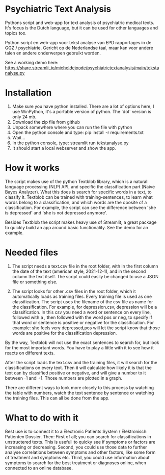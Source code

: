 # Psychiatric Text Analysis
Pythons script and web-app for text analysis of psychiatric medical texts. It's focus is the Dutch language, but it can be used for other languages and topics too. 

Python script en web-app voor tekst analyse van EPD rapportages in de GGZ / psychiatrie. Gericht op de Nederlandse taal, maar kan voor andere talen en andere onderwerpen gebruikt worden. 

See a working demo here:
https://share.streamlit.io/micheldejoode/psychiatrictextanalysis/main/tekstanalyse.py

# Installation
1. Make sure you have python installed. There are a lot of options here, I use WinPython, it's a portable version of python. The 'dot' version is only 24 mb. 
2. Download the zip file from github
3. Unpack somewhere where you can run the file with python
4. Open the python console and type: pip install -r requirements.txt
5. Wait...
6. In the python console, type: streamlit run tekstanalyse.py
7. It should start a local webserver and show the app. 

# How it works
The script makes use of the python Textblob library, which is a natural language processing (NLP) API, and specific the classification part (Naive Bayes Analyzer). What this does is search for specific words in a text, to classify it. Textblob can be trained with training-sentences, to learn what words belong to a classification, and which words are the oposite of a classification. For example, the script can see the difference between 'she is depressed' and 'she is not depressed anymore'. 

Besides Textblob the script makes heavy use of Streamlit, a great package to quickly build an app around basic functionality. See the demo for an example. 

# Needed files
1. The script needs a text.csv file in the root folder, with in the first column the date of the text (american style, 2021-12-1), and in the second column the text itself. The script could easily be changed to use a JSON file or something else. 

2. The script looks for other .csv files in the root folder, which it automatically loads as training files. Every training file is used as one classification. The script uses the filename of the csv file as name for the classification. For example, for depression.csv, depression will be a classification. In this csv you need a word or sentence on every line, followed with a , then followed with the word pos or neg, to specify if that word or sentence is positive or negative for the classification. For example: she feels very depressed,pos will let the script know that those words are positive for the classification depression. 

By the way, Textblob will not use the exact sentences to search for, but look for the most important words. You have to play a little with it to see how it reacts on different texts.

After the script loads the text.csv and the training files, it will search for the classifications on every text. Then it will calculate how likely it is that the text can by classified positive or negative, and will give a number to it between -1 and +1. Those numbers are plotted in a graph. 

There are different ways to look more closely to this process by watching the table with numbers, watch the text sentence by sentence or watching the training files. This can all be done from the app. 

# What to do with it
Best use is to connect it to a Electronic Patients System / Elektronisch Patienten Dossier. Then:
First of all; you can search for classifications in unstructered texts. This is usefull to quicky see if symptoms or factors are increasing or decreasing. 
Second, you could use those data to further analyse correlations between symptoms and other factors, like some form of treatment and symptoms etc.
Third, you could use information about symptoms to search for the best treatment or diagnoses online, when connected to an online database. 

